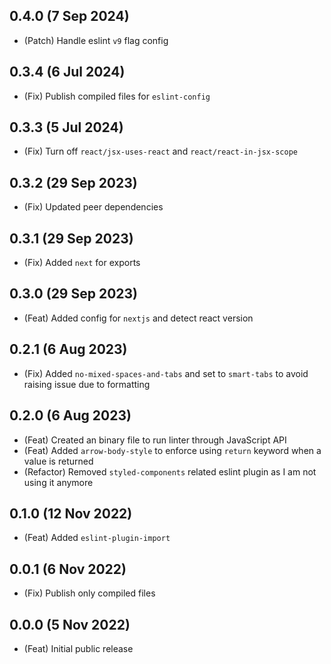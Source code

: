 ## 0.4.0 (7 Sep 2024)

-   (Patch) Handle eslint `v9` flag config

## 0.3.4 (6 Jul 2024)

-   (Fix) Publish compiled files for `eslint-config`

## 0.3.3 (5 Jul 2024)

-   (Fix) Turn off `react/jsx-uses-react` and `react/react-in-jsx-scope`

## 0.3.2 (29 Sep 2023)

-   (Fix) Updated peer dependencies

## 0.3.1 (29 Sep 2023)

-   (Fix) Added `next` for exports

## 0.3.0 (29 Sep 2023)

-   (Feat) Added config for `nextjs` and detect react version

## 0.2.1 (6 Aug 2023)

-   (Fix) Added `no-mixed-spaces-and-tabs` and set to `smart-tabs` to avoid raising issue due to formatting

## 0.2.0 (6 Aug 2023)

-   (Feat) Created an binary file to run linter through JavaScript API
-   (Feat) Added `arrow-body-style` to enforce using `return` keyword when a value is returned
-   (Refactor) Removed `styled-components` related eslint plugin as I am not using it anymore

## 0.1.0 (12 Nov 2022)

-   (Feat) Added `eslint-plugin-import`

## 0.0.1 (6 Nov 2022)

-   (Fix) Publish only compiled files

## 0.0.0 (5 Nov 2022)

-   (Feat) Initial public release
